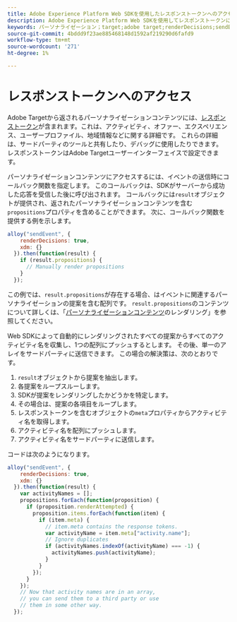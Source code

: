 ```yaml
---
title: Adobe Experience Platform Web SDKを使用したレスポンストークンへのアクセス
description: Adobe Experience Platform Web SDKを使用してレスポンストークンにアクセスする方法について説明します。
keywords: パーソナライゼーション；target;adobe target;renderDecisions;sendEvent;decisionScopes;result.decisions,response tokens;
source-git-commit: 4bddd9f23ae885468148d1592af219290d6fafd9
workflow-type: tm+mt
source-wordcount: '271'
ht-degree: 1%

---
```



# レスポンストークンへのアクセス

Adobe Targetから返されるパーソナライゼーションコンテンツには、[レスポンストークン](https://experienceleague.adobe.com/docs/target/using/administer/response-tokens.html)が含まれます。これは、アクティビティ、オファー、エクスペリエンス、ユーザープロファイル、地域情報などに関する詳細です。 これらの詳細は、サードパーティのツールと共有したり、デバッグに使用したりできます。 レスポンストークンはAdobe Targetユーザーインターフェイスで設定できます。

パーソナライゼーションコンテンツにアクセスするには、イベントの送信時にコールバック関数を指定します。 このコールバックは、SDKがサーバーから成功した応答を受信した後に呼び出されます。 コールバックには`result`オブジェクトが提供され、返されたパーソナライゼーションコンテンツを含む`propositions`プロパティを含めることができます。 次に、コールバック関数を提供する例を示します。

```javascript
alloy("sendEvent", {
    renderDecisions: true,
    xdm: {}
  }).then(function(result) {
    if (result.propositions) {
      // Manually render propositions
    }
  });
```

この例では、`result.propositions`が存在する場合、はイベントに関連するパーソナライゼーションの提案を含む配列です。 `result.propositions`のコンテンツについて詳しくは、「[パーソナライゼーションコンテンツ](../rendering-personalization-content.md)のレンダリング」を参照してください。

Web SDKによって自動的にレンダリングされたすべての提案からすべてのアクティビティ名を収集し、1つの配列にプッシュするとします。 その後、単一のアレイをサードパーティに送信できます。 この場合の解決策は、次のとおりです。

1. `result`オブジェクトから提案を抽出します。
1. 各提案をループスルーします。
1. SDKが提案をレンダリングしたかどうかを特定します。
1. その場合は、提案の各項目をループします。
1. レスポンストークンを含むオブジェクトの`meta`プロパティからアクティビティ名を取得します。
1. アクティビティ名を配列にプッシュします。
1. アクティビティ名をサードパーティに送信します。

コードは次のようになります。

```javascript
alloy("sendEvent", {
    renderDecisions: true,
    xdm: {}
  }).then(function(result) {
    var activityNames = [];
    propositions.forEach(function(proposition) {
      if (proposition.renderAttempted) {
        proposition.items.forEach(function(item) {
          if (item.meta) {
            // item.meta contains the response tokens.
            var activityName = item.meta["activity.name"];
            // Ignore duplicates
            if (activityNames.indexOf(activityName) === -1) {
              activityNames.push(activityName);
            }
          }
        });
      }
    });
    // Now that activity names are in an array,
    // you can send them to a third party or use
    // them in some other way.
  });
```


